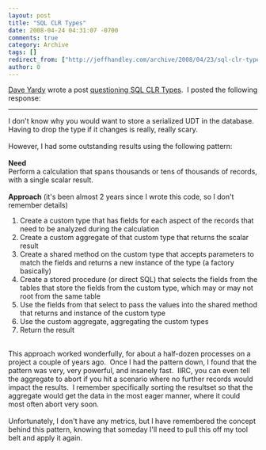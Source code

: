 ```yaml
---
layout: post
title: "SQL CLR Types"
date: 2008-04-24 04:31:07 -0700
comments: true
category: Archive
tags: []
redirect_from: ["http://jeffhandley.com/archive/2008/04/23/sql-clr-types.aspx"].aspx
author: 0
---
```

<!-- more -->
<div><a href="http://dyardy.spaces.live.com/default.aspx">Dave Yardy</a> wrote a post <a href="http://dyardy.spaces.live.com/blog/cns!812B0DF85863A595!334.entry">questioning SQL CLR Types</a>.  I posted the following response:</div>
<div><hr />
</div>
<div>I don't know why you would want to store a serialized UDT in the database.  Having to drop the type if it changes is really, really scary.</div>
<div> </div>
<div>However, I had some outstanding results using the following pattern:</div>
<div> </div>
<div><strong>Need</strong></div>
<div>Perform a calculation that spans thousands or tens of thousands of records, with a single scalar result.</div>
<div> </div>
<div><strong>Approach</strong> (it's been almost 2 years since I wrote this code, so I don't remember details)</div>
<ol>
    <li>Create a custom type that has fields for each aspect of the records that need to be analyzed during the calculation</li>
    <li>Create a custom aggregate of that custom type that returns the scalar result</li>
    <li>Create a shared method on the custom type that accepts parameters to match the fields and returns a new instance of the type (a factory basically)</li>
    <li>Create a stored procedure (or direct SQL) that selects the fields from the tables that store the fields from the custom type, which may or may not root from the same table</li>
    <li>Use the fields from that select to pass the values into the shared method that returns and instance of the custom type</li>
    <li>Use the custom aggregate, aggregating the custom types</li>
    <li>Return the result</li>
</ol>
<div> </div>
<div>This approach worked wonderfully, for about a half-dozen processes on a project a couple of years ago.  Once I had the pattern down, I found that the pattern was very, very powerful, and insanely fast.  IIRC, you can even tell the aggregate to abort if you hit a scenario where no further records would impact the results.  I remember specifically sorting the resultset so that the aggregate would get the data in the most eager manner, where it could most often abort very soon.</div>
<div> </div>
<div>Unfortunately, I don't have any metrics, but I have remembered the concept behind this pattern, knowing that someday I'll need to pull this off my tool belt and apply it again.</div>

